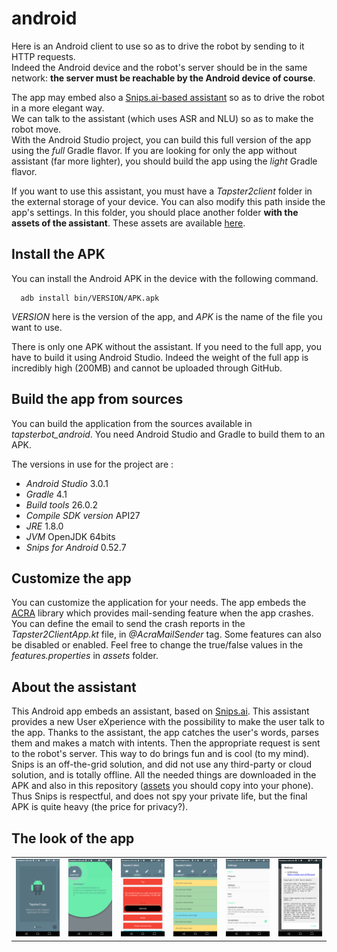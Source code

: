 # android

Here is an Android client to use so as to drive the robot by sending to it HTTP requests.  
Indeed the Android device and the robot's server should be in the same network: **the server must be reachable by the Android device of course**.

The app may embed also a [Snips.ai-based assistant](https://snips.ai/ "Snips.ai") so as to drive the robot in a more elegant way.  
We can talk to the assistant (which uses ASR and NLU) so as to make the robot move.  
With the Android Studio project, you can build this full version of the app using the _full_ Gradle flavor. If you are looking for only the app without assistant (far more lighter), you should build the app using the _light_ Gradle flavor.  

If you want to use this assistant, you must have a _Tapster2client_ folder in the external storage of your device. You can also modify this path inside the app's settings. In this folder, you should place another folder **with the assets of the assistant**. These assets are available [here](https://github.com/pylapp/tapsterbot/tree/master/clients/chatbot-snips "Assets of the assistant").

## Install the APK

You can install the Android APK in the device with the following command.

```shell
  adb install bin/VERSION/APK.apk
```
_VERSION_ here is the version of the app, and _APK_ is the name of the file you want to use.

There is only one APK without the assistant. If you need to the full app, you have to build it using Android Studio.
Indeed the weight of the full app is incredibly high (200MB) and cannot be uploaded through GitHub.

## Build the app from sources

You can build the application from the sources available in _tapsterbot_android_.
You need Android Studio and Gradle to build them to an APK.

The versions in use for the project are :
  - _Android Studio_ 3.0.1
  - _Gradle_ 4.1
  - _Build tools_ 26.0.2
  - _Compile SDK version_ API27
  - _JRE_ 1.8.0
  - _JVM_ OpenJDK 64bits
  - _Snips for Android_ 0.52.7

## Customize the app

You can customize the application for your needs.
The app embeds the [ACRA](https://github.com/ACRA/acra "GitHub project of ACRA") library which provides mail-sending feature when the app crashes.
You can define the email to send the crash reports in the _Tapster2ClientApp.kt_ file, in _@AcraMailSender_ tag.
Some features can also be disabled or enabled. Feel free to change the true/false values in the _features.properties_ in _assets_ folder.

## About the assistant

This Android app embeds an assistant, based on [Snips.ai](https://snips.ai/ "Web site of Snips"). This assistant provides a new User eXperience with the possibility to make the user talk to the app. Thanks to the assistant, the app catches the user's words, parses them and makes a match with intents. Then the appropriate request is sent to the robot's server. This way to do brings fun and is cool (to my mind). Snips is an off-the-grid solution, and did not use any third-party or cloud solution, and is totally offline. All the needed things are downloaded in the APK and also in this repository ([assets](https://github.com/pylapp/tapsterbot/tree/master/clients/chatbot-snips) you should copy into your phone). Thus Snips is respectful, and does not spy your private life, but the final APK is quite heavy (the price for privacy?).

## The look of the app

<table>
<tr>
<td>
<img src="https://github.com/pylapp/tapsterbot/blob/master/clients/android/doc/screen_captures/v2.0.0_en_intro1.png" alt="The introduction screen" title="Hello world ;-D" width="200">
</td>
<td>
<img src="https://github.com/pylapp/tapsterbot/blob/master/clients/android/doc/screen_captures/v2.0.0_en_helper1.png" alt="Some helpers to introduce the app" title="Helpers are here :)" width="200">
</td>
<td>
<img src="https://github.com/pylapp/tapsterbot/blob/master/clients/android/doc/screen_captures/v2.0.0_en_commands_inuse.png" alt="The commands board" title="The commands board" width="200">
</td>
<td>
<img src="https://github.com/pylapp/tapsterbot/blob/master/clients/android/doc/screen_captures/v2.0.0_fr_commands_assistant.png" alt="The assistant board" title="The assistant board" width="200">
</td>
<td>
<img src="https://github.com/pylapp/tapsterbot/blob/master/clients/android/doc/screen_captures/v2.0.0_en_settings.png" alt="The settings screen" title="The settings screen" width="200">
</td>
<td>
<img src="https://github.com/pylapp/tapsterbot/blob/master/clients/android/doc/screen_captures/v2.0.0_en_licenses.png" alt="Some licenses" title="The licenses screen" width="200">
</td>
</tr>
</table>



